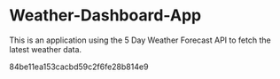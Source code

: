 # Weather-Dashboard-App
This is an application using the 5 Day Weather Forecast API to fetch the latest weather data.

84be11ea153cacbd59c2f6fe28b814e9